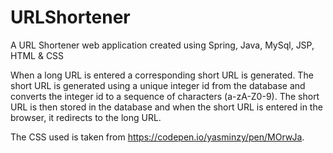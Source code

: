 # URLShortener

A URL Shortener web application created using Spring, Java, MySql, JSP, HTML & CSS


When a long URL is entered a corresponding short URL is generated. The short URL is generated using a unique integer id from the database and converts the integer id to a sequence of characters (a-zA-Z0-9).
The short URL is then stored in the database and when the short URL is entered in the browser, it redirects to the long URL.

The CSS used is taken from https://codepen.io/yasminzy/pen/MOrwJa.
